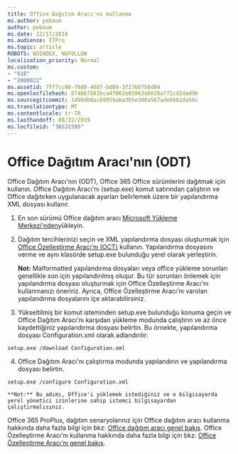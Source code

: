 ```yaml
---
title: Office Dağıtım Aracı'nı kullanma
ms.author: pebaum
author: pebaum
ms.date: 12/17/2018
ms.audience: ITPro
ms.topic: article
ROBOTS: NOINDEX, NOFOLLOW
localization_priority: Normal
ms.custom:
- "918"
- "2000022"
ms.assetid: 7ff7cc06-76d0-468f-bd66-3f2760750d04
ms.openlocfilehash: 874bb7883bca4f062e85963a6828a771cd2dad9b
ms.sourcegitcommit: 1d98db8acb9959aba3b5e308a567ade6b62da56c
ms.translationtype: MT
ms.contentlocale: tr-TR
ms.lasthandoff: 08/22/2019
ms.locfileid: "36531595"
---
```

# <a name="using-the-office-deployment-tool-odt"></a>Office Dağıtım Aracı'nın (ODT)

Office Dağıtım Aracı'nın (ODT), Office 365 Office sürümlerini dağıtmak için kullanın. Office Dağıtım Aracı'nı (setup.exe) komut satırından çalıştırın ve Office dağıtırken uygulanacak ayarları belirlemek üzere bir yapılandırma XML dosyası kullanır.
  
1. En son sürümü Office dağıtım aracı [Microsoft Yükleme Merkezi'nden](http://go.microsoft.com/fwlink/p/?LinkID=626065)yükleyin.

2. Dağıtım tercihlerinizi seçin ve XML yapılandırma dosyası oluşturmak için [Office Özelleştirme Aracı'nı (OCT)](https://config.office.com) kullanın. Yapılandırma dosyasını verme ve aynı klasörde setup.exe bulunduğu yerel olarak yerleştirin.

    **Not:** Malformatted yapılandırma dosyaları veya office yükleme sorunları genellikle son için yapılandırılmış oluşur. Bu tür sorunları önlemek için yapılandırma dosyası oluşturmak için Office Özelleştirme Aracı'nı kullanmanızı öneririz. Ayrıca, Office Özelleştirme Aracı'nı varolan yapılandırma dosyalarını içe aktarabilirsiniz.

3. Yükseltilmiş bir komut isteminden setup.exe bulunduğu konuma geçin ve Office Dağıtım Aracı'nı karşıdan yükleme modunda çalıştırın ve az önce kaydettiğiniz yapılandırma dosyası belirtin. Bu örnekte, yapılandırma dosyası Configuration.xml olarak adlandırılır:
    
  ```
  setup.exe /download Configuration.xml  
  ```

4. Office Dağıtım Aracı'nı çalıştırma modunda yapılandırın ve yapılandırma dosyası belirtin.
    
  ```
  setup.exe /configure Configuration.xml
  ```

    **Not:** Bu adımı, Office'i yüklemek istediğiniz ve o bilgisayarda yerel yönetici izinlerine sahip istemci bilgisayardan çalıştırmalısınız.

Office 365 ProPlus, dağıtım senaryolarınız için Office dağıtım aracı kullanma hakkında daha fazla bilgi için bkz: [Office dağıtım aracı genel bakış](https://docs.microsoft.com/deployoffice/overview-of-the-office-2016-deployment-tool). Office Özelleştirme Aracı'nı kullanma hakkında daha fazla bilgi için bkz: [Office Özelleştirme Aracı'nı genel bakış](https://docs.microsoft.com/DeployOffice/overview-of-the-office-customization-tool-for-click-to-run).
